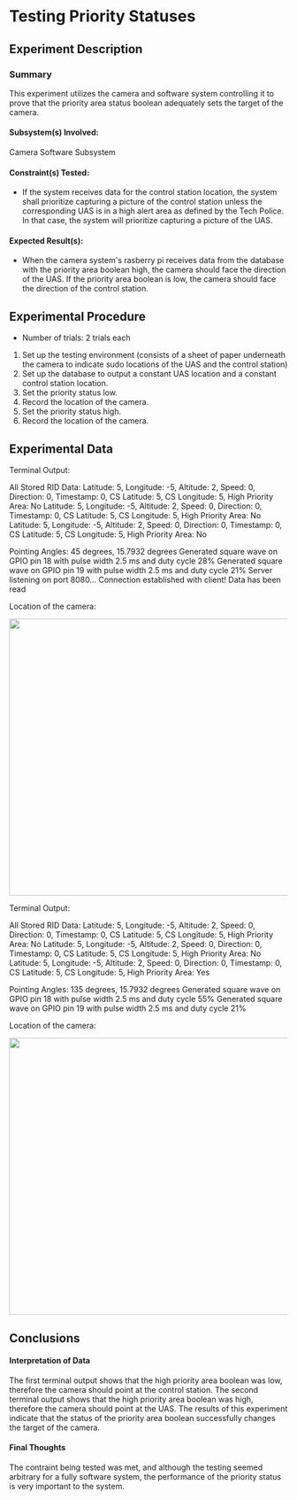 # Testing Priority Statuses
## Experiment Description
### Summary
<!-- Short summary of the experiment written after completing it -->
This experiment utilizes the camera and software system controlling it to prove that the priority area status boolean adequately sets the target of the camera.

#### Subsystem(s) Involved:
Camera Software Subsystem

#### Constraint(s) Tested:
- If the system receives data for the control station location, the system shall prioritize capturing a picture of the control station unless the corresponding UAS is in a high alert area as defined by the Tech Police. In that case, the system will prioritize capturing a picture of the UAS.
 
#### Expected Result(s):
- When the camera system's rasberry pi receives data from the database with the priority area boolean high, the camera should face the direction of the UAS. If the priority area boolean is low, the camera should face the direction of the control station.

## Experimental Procedure
<!-- Description of what you did ideally in steps -->
- Number of trials: 2 trials each
  
1. Set up the testing environment (consists of a sheet of paper underneath the camera to indicate sudo locations of the UAS and the control station)
2. Set up the database to output a constant UAS location and a constant control station location.
3. Set the priority status low.
4. Record the location of the camera.
5. Set the priority status high.
6. Record the location of the camera.


## Experimental Data
<!-- data tables or graph of the results (whichever is appropriate) -->
Terminal Output:

All Stored RID Data: 
Latitude: 5, Longitude: -5, Altitude: 2, Speed: 0, Direction: 0, Timestamp: 0, CS Latitude: 5, CS Longitude: 5, High Priority Area: No
Latitude: 5, Longitude: -5, Altitude: 2, Speed: 0, Direction: 0, Timestamp: 0, CS Latitude: 5, CS Longitude: 5, High Priority Area: No
Latitude: 5, Longitude: -5, Altitude: 2, Speed: 0, Direction: 0, Timestamp: 0, CS Latitude: 5, CS Longitude: 5, High Priority Area: No

Pointing Angles: 45 degrees, 15.7932 degrees
Generated square wave on GPIO pin 18 with pulse width 2.5 ms and duty cycle 28%
Generated square wave on GPIO pin 19 with pulse width 2.5 ms and duty cycle 21%
Server listening on port 8080...
Connection established with client!
Data has been read

Location of the camera:


<img src= "https://d82.camscanner.com/sync/download_resize_jpg?folder_name=CamScanner_Page&file_name=3aP0PVJ2V86dMFfBg4y2f4TL.jpg&pixel=200&_t=1732168295&token=73B9AC11302949C27K70D8rY02" width="700" height="500">

Terminal Output:

All Stored RID Data: 
Latitude: 5, Longitude: -5, Altitude: 2, Speed: 0, Direction: 0, Timestamp: 0, CS Latitude: 5, CS Longitude: 5, High Priority Area: No
Latitude: 5, Longitude: -5, Altitude: 2, Speed: 0, Direction: 0, Timestamp: 0, CS Latitude: 5, CS Longitude: 5, High Priority Area: No
Latitude: 5, Longitude: -5, Altitude: 2, Speed: 0, Direction: 0, Timestamp: 0, CS Latitude: 5, CS Longitude: 5, High Priority Area: Yes

Pointing Angles: 135 degrees, 15.7932 degrees
Generated square wave on GPIO pin 18 with pulse width 2.5 ms and duty cycle 55%
Generated square wave on GPIO pin 19 with pulse width 2.5 ms and duty cycle 21%

Location of the camera:


<img src= "https://d82.intsig.net/sync/share/download_resize_jpg?folder_name=CamScanner_Page&_t=1732167595&encrypt_id=MHgyZTkzZDU1ZTk1&device_id=&sid=AABFFE3613694B49YL9A8AA2US&pixel=1000&file_name=22dXNW4XSg8WP7Eh1Sd74P4V.jpg" width="700" height="500">



## Conclusions
#### Interpretation of Data
<!-- explain what the results of the experiments mean and what conclusions you draw -->

The first terminal output shows that the high priority area boolean was low, therefore the camera should point at the control station.
The second terminal output shows that the high priority area boolean was high, therefore the camera should point at the UAS.
The results of this experiment indicate that the status of the priority area boolean successfully changes the target of the camera.


#### Final Thoughts
<!-- Were constraints met? -->
The contraint being tested was met, and although the testing seemed arbitrary for a fully software system, the performance of the priority status is very important to the system.
